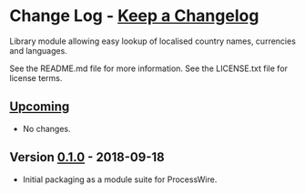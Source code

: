 # **Change Log** - [Keep a Changelog]

Library module allowing easy lookup of localised country names, currencies and languages.

See the README.md file for more information.
See the LICENSE.txt file for license terms.

## [Upcoming]

- No changes.



## Version [0.1.0] - 2018-09-18

- Initial packaging as a module suite for ProcessWire.

[Keep a Changelog]: http://keepachangelog.com/en/1.0.0/
[Upcoming]: https://github.com/netcarver/LibLocalisation/compare/1.0.1...HEAD
[Diff from 0.1.0]: https://github.com/netcarver/LibLocalisation/compare/0.1.0...0.2.0#diff
[0.1.0]: https://github.com/netcarver/LibLocalisation/tree/0.1.0/
